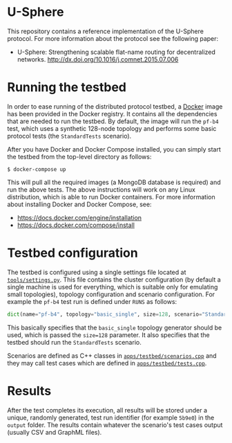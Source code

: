 U-Sphere
========

This repository contains a reference implementation of the U-Sphere protocol. For more
information about the protocol see the following paper:

  * U-Sphere: Strengthening scalable flat-name routing for decentralized networks.
    http://dx.doi.org/10.1016/j.comnet.2015.07.006

Running the testbed
===================
In order to ease running of the distributed protocol testbed, a [Docker](https://www.docker.com)
image has been provided in the Docker registry. It contains all the dependencies that are needed
to run the testbed. By default, the image will run the `pf-b4` test, which uses a synthetic
128-node topology and performs some basic protocol tests (the `StandardTests` scenario).

After you have Docker and Docker Compose installed, you can simply start the testbed from the
top-level directory as follows:

```
$ docker-compose up
```

This will pull all the required images (a MongoDB database is required) and run the above
tests. The above instructions will work on any Linux distribution, which is able to run Docker
containers. For more information about installing Docker and Docker Compose, see:

  * https://docs.docker.com/engine/installation
  * https://docs.docker.com/compose/install

Testbed configuration
=====================
The testbed is configured using a single settings file located at [`tools/settings.py`](tools/settings.py). This
file contains the cluster configuration (by default a single machine is used for everything,
which is suitable only for emulating small topologies), topology configuration and scenario
configuration. For example the `pf-b4` test run is defined under `RUNS` as follows:

```python
dict(name="pf-b4", topology="basic_single", size=128, scenario="StandardTests"),
```

This basically specifies that the `basic_single` topology generator should be used, which
is passed the `size=128` parameter. It also specifies that the testbed should run the `StandardTests`
scenario.

Scenarios are defined as C++ classes in [`apps/testbed/scenarios.cpp`](apps/testbed/scenarios.cpp) and
they may call test cases which are defined in [`apps/testbed/tests.cpp`](apps/testbed/tests.cpp).

Results
=======
After the test completes its execution, all results will be stored under a unique, randomly generated,
test run identifier (for example `5b9e0`) in the `output` folder. The results contain whatever the scenario's
test cases output (usually CSV and GraphML files).
